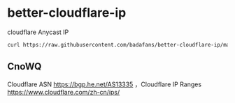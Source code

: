 # better-cloudflare-ip

cloudflare Anycast IP

``` bash
curl https://raw.githubusercontent.com/badafans/better-cloudflare-ip/master/shell/cf.sh -o cf.sh && chmod +x cf.sh && ./cf.sh
```

## CnoWQ

Cloudflare ASN https://bgp.he.net/AS13335 ，Cloudflare IP Ranges https://www.cloudflare.com/zh-cn/ips/
